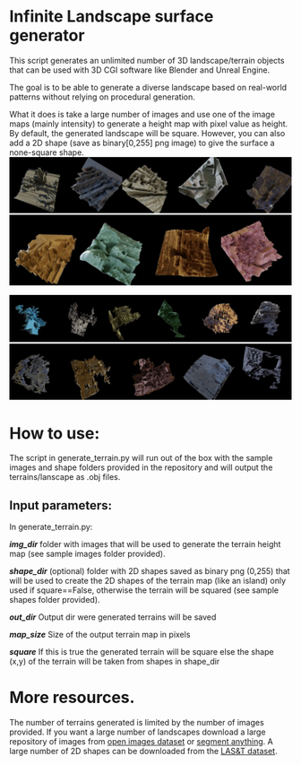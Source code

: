 # Infinite Landscape surface generator 
This script generates an unlimited number of 3D landscape/terrain objects that can be used with 3D CGI software like Blender and Unreal Engine.

The goal is to be able to generate a diverse landscape based on real-world patterns without relying on procedural generation.

What it does is take a large number of images and use one of the image maps (mainly intensity) to generate a height map with pixel value as height.
By default, the generated landscape will be square.
However, you can also add a 2D shape (save as binary[0,255] png image) to give the surface a none-square shape.
![](/SquareMerged1.jpg)
![Example for square landscape (with square=True)](/SquareMerged2.jpg)
 
![](/ShapedMerged2.jpg)
![Example for shaped landscape (with square=False)](/ShapedMerged3.jpg)

# How to use:
The script in generate_terrain.py will run out of the box with the sample images and shape folders provided in the repository and will output the terrains/lanscape as .obj files.


## Input parameters:
In generate_terrain.py:

***img_dir*** folder with images that will be used to generate the terrain height map (see sample images folder provided).

***shape_dir*** (optional) folder with 2D shapes saved as binary png (0,255) that will be used to create the 2D shapes of the terrain map (like an island) only used if square==False, otherwise the terrain will be squared  (see sample shapes folder provided).

***out_dir*** Output dir were generated terrains will be saved 

***map_size*** Size of the output terrain map in pixels

***square*** If this is true the generated terrain will be square else the shape (x,y) of the terrain will be taken from shapes in shape_dir

# More resources.
The number of terrains generated is limited by the number of images provided.
If you want a large number of landscapes download a large repository of images from [open images dataset](https://storage.googleapis.com/openimages/web/index.html) or  [segment anything](https://ai.meta.com/datasets/segment-anything/). A large number of 2D shapes can be downloaded from the [LAS&T dataset](https://zenodo.org/records/15453634/files/SHAPES_2D_365k.zip?download=1).
